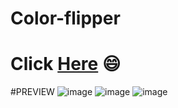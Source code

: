 # Color-flipper
# Click <a href="https://shabari02.github.io/Color-flipper/">Here</a> 😄

#PREVIEW
![image](https://user-images.githubusercontent.com/83392438/181841574-0b3061a5-2a0a-4d21-88ae-9f40b4890a63.png)
![image](https://user-images.githubusercontent.com/83392438/181841608-aad0b7f8-195a-4223-b58f-d7fbd6192762.png)
![image](https://user-images.githubusercontent.com/83392438/181841650-6f89cfba-4058-43c9-be83-cfd267a0ae9e.png)

